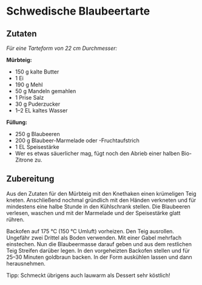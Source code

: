 # Schwedische Blaubeertarte

## Zutaten

*Für eine Tarteform von 22 cm Durchmesser:*

**Mürbteig:**

* 150 g kalte Butter
* 1 Ei
* 190 g Mehl
* 50 g Mandeln gemahlen
* 1 Prise Salz
* 30 g Puderzucker
* 1–2 EL kaltes Wasser

**Füllung:**

* 250 g Blaubeeren
* 200 g Blaubeer-Marmelade oder -Fruchtaufstrich
* 1 EL Speisestärke
* Wer es etwas säuerlicher mag, fügt noch den Abrieb einer halben Bio-Zitrone zu.

## Zubereitung

Aus den Zutaten für den Mürbteig mit den Knethaken einen krümeligen Teig kneten. Anschließend nochmal gründlich mit den Händen verkneten und für mindestens eine halbe Stunde in den Kühlschrank stellen.
Die Blaubeeren verlesen, waschen und mit der Marmelade und der Speisestärke glatt rühren.

Backofen auf 175 °C (150 °C Umluft) vorheizen. Den Teig ausrollen. Ungefähr zwei Drittel als Boden verwenden. Mit einer Gabel mehrfach einstechen. Nun die Blaubeermasse darauf geben und aus dem restlichen Teig Streifen darüber legen.
In den vorgeheizten Backofen stellen und für 25–30 Minuten goldbraun backen. In der Form auskühlen lassen und dann herausnehmen.

Tipp: Schmeckt übrigens auch lauwarm als Dessert sehr köstlich!